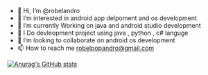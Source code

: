 - 👋 Hi, I’m @robelandro
- 👀 I’m interested in android app delpoment and os development
- 🌱 I’m currently Working on java and android studio development
- 🥇 I Do devleopment project using java , python , c# languge 
- 💞️ I’m looking to collaborate on android os development
- 📫 How to reach me robelpopandro@gmail.com

<!---
robelandro/robelandro is a ✨ special ✨ repository because its `README.md` (this file) appears on your GitHub profile.
You can click the Preview link to take a look at your changes.
--->

[![Anurag's GitHub stats](https://github-readme-stats.vercel.app/api?username=robelandro)](https://github.com/anuraghazra/github-readme-stats)

